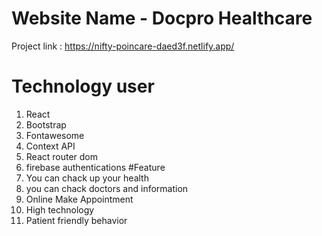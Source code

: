 # Website Name - Docpro Healthcare
Project link : https://nifty-poincare-daed3f.netlify.app/
# Technology user
1. React
2. Bootstrap
3. Fontawesome
4. Context API
5. React router dom
6. firebase authentications
#Feature
1. You can chack up your health 
2. you can chack doctors and information
3. Online Make Appointment
4. High technology
5. Patient friendly behavior
 

